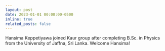 ```yaml
---
layout: post
date: 2023-01-01 00:00:00-0500
inline: true
related_posts: false
---
```


Hansima Keppetiyawa joined Kaur group after completing B.Sc. in Physics from the University of Jaffna, Sri Lanka. Welcome Hansima!
